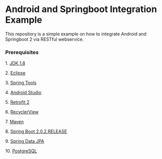 # Android and Springboot Integration Example

<p>This repository is a simple example on how to integrate Android and Springboot 2 via RESTful webservice.</p>

<h3>Prerequisites</h3>
<p>1. <a href="http://www.oracle.com/technetwork/java/javase/downloads/jdk8-downloads-2133151.html">JDK 1.8</a></p>
<p>2. <a href="https://www.eclipse.org/downloads/packages/">Eclipse</a></p>
<p>3. <a href="https://marketplace.eclipse.org/content/spring-tools-aka-spring-ide-and-spring-tool-suite">Spring Tools</a></p>
<p>4. <a href="https://developer.android.com/studio/">Android Studio</a></p>
<p>5. <a href="http://square.github.io/retrofit/">Retrofit 2</a></p>
<p>6. <a href="https://developer.android.com/guide/topics/ui/layout/recyclerview">RecyclerView</a></p>
<p>7. <a href="https://maven.apache.org">Maven</a></p>
<p>8. <a href="https://spring.io/projects/spring-boot">Spring Boot 2.0.2.RELEASE</a><p>
<p>9. <a href="https://spring.io/projects/spring-data">Spring Data JPA</a></p>
<p>10. <a href="https://www.postgresql.org">PostgreSQL</a></p>
